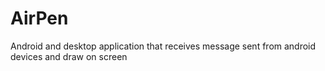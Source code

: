 # AirPen
Android and desktop application that receives message sent from android devices and draw on screen
